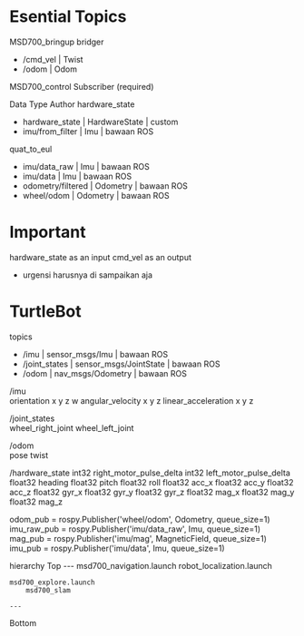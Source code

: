 # Esential Topics

MSD700_bringup
bridger
- /cmd_vel          | Twist
- /odom             | Odom


MSD700_control
Subscriber (required)

Data                        Type            Author
hardware_state      
- hardware_state    | HardwareState     | custom
- imu/from_filter   | Imu               | bawaan ROS

quat_to_eul
- imu/data_raw      | Imu               | bawaan ROS
- imu/data          | Imu               | bawaan ROS
- odometry/filtered | Odometry          | bawaan ROS
- wheel/odom        | Odometry          | bawaan ROS



# Important 
hardware_state as an input
cmd_vel as an output

- urgensi harusnya di sampaikan aja



# TurtleBot
topics
- /imu              | sensor_msgs/Imu           | bawaan ROS
- /joint_states     | sensor_msgs/JointState    | bawaan ROS
- /odom             | nav_msgs/Odometry         | bawaan ROS


/imu              
    orientation
        x
        y
        z
        w
    angular_velocity
        x
        y
        z
    linear_acceleration
        x
        y
        z


/joint_states     
    wheel_right_joint
    wheel_left_joint

/odom             
    pose
    twist


/hardware_state
    int32   right_motor_pulse_delta
    int32   left_motor_pulse_delta  
    float32 heading
    float32 pitch
    float32 roll
    float32 acc_x
    float32 acc_y
    float32 acc_z
    float32 gyr_x
    float32 gyr_y
    float32 gyr_z
    float32 mag_x
    float32 mag_y
    float32 mag_z




odom_pub        = rospy.Publisher('wheel/odom', Odometry, queue_size=1)
imu_raw_pub     = rospy.Publisher('imu/data_raw', Imu, queue_size=1)
mag_pub         = rospy.Publisher('imu/mag', MagneticField, queue_size=1)
imu_pub         = rospy.Publisher('imu/data', Imu, queue_size=1)





hierarchy
Top
    ---
    msd700_navigation.launch
        robot_localization.launch


    msd700_explore.launch
        msd700_slam

    ---
Bottom











